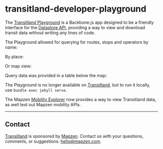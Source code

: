 # transitland-developer-playground

The [Transitland Playground](https://transit.land/playground) is a Backbone.js app designed to be a friendly interface for the [Datastore API](https://github.com/transitland/transitland-datastore), providing a way to view and download transit data without writing any lines of code. 

<!-- screenshot of playground interface -->

The Playground allowed for querying for routes, stops and operators by name:

<!-- screenshot of routes by operator name -->

By place:

<!-- screenshot of query by place name -->

Or map view:

<!-- screenshot of query by map view-->

Query data was provided in a table below the map:

<!-- screenshot of table -->

The Playground is no longer available on [Transitland](https://transit.land), but to run it locally, use `bundle exec jekyll serve`.

The Mapzen [Mobility Explorer](https://mapzen.com/mobility/explorer) now provides a way to view Transitland data, as well test out Mapzen mobility APIs.

---


## Contact

[Transitland](https://transit.land) is sponsored by [Mapzen](http://mapzen.com). Contact us with your questions, comments, or suggestions: [hello@mapzen.com](mailto:hello@mapzen.com).
